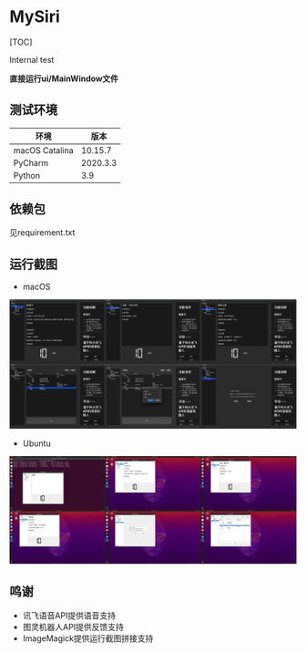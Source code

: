 # MySiri

[TOC]

Internal test

**直接运行ui/MainWindow文件**

## 测试环境

| 环境           | 版本     |
| -------------- | -------- |
| macOS Catalina | 10.15.7  |
| PyCharm        | 2020.3.3 |
| Python         | 3.9      |

## 依赖包
见requirement.txt

## 运行截图

- macOS

![Biser@macOS](README.assets/Biser@macOS.jpg)

- Ubuntu

![Biser@macOS](README.assets/Biser@macOS.png)

## 鸣谢
- 讯飞语音API提供语音支持
- 图灵机器人API提供反馈支持
- ImageMagick提供运行截图拼接支持
